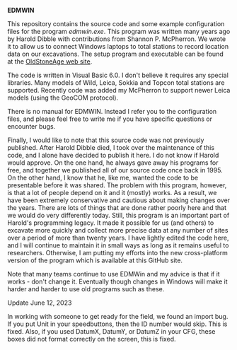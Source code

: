 **EDMWIN**

This repository contains the source code and some example configuration files for the program *edmwin.exe*.  This program was written many years ago by Harold Dibble with contributions from Shannon P. McPherron.  We wrote it to allow us to connect Windows laptops to total stations to record location data on our excavations.  The setup program and executable can be found at the [OldStoneAge web site](https://www.oldstoneage.com/osa/tech/index/).

The code is written in Visual Basic 6.0.  I don't believe it requires any special libraries.  Many models of Wild, Leica, Sokkia and Topcon total stations are supported.  Recently code was added my McPherron to support newer Leica models (using the GeoCOM protocol).

There is no manual for EDMWIN.  Instead I refer you to the configuration files, and please feel free to write me if you have specific questions or encounter bugs.

Finally, I would like to note that this source code was not previously published.  After Harold Dibble died, I took over the maintenance of this code, and I alone have decided to publish it here.  I do not know if Harold would approve.  On the one hand, he always gave away his programs for free, and together we published all of our source code once back in 1995.  On the other hand, I know that he, like me, wanted the code to be presentable before it was shared.  The problem with this program, however, is that a lot of people depend on it and it (mostly) works.  As a result, we have been extremely conservative and cautious about making changes over the years.  There are lots of things that are done rather poorly here and that we would do very differently today.  Still, this program is an important part of Harold's programming legacy.  It made it possible for us (and others) to excavate more quickly and collect more precise data at any number of sites over a period of more than twenty years.  I have lightly edited the code here, and I will continue to maintain it in small ways as long as it remains useful to researchers.  Otherwise, I am putting my efforts into the new cross-platform version of the program which is available at this GitHub site.

Note that many teams continue to use EDMWin and my advice is that if it works - don't change it.  Eventually though changes in Windows will make it harder and harder to use old programs such as these.

Update June 12, 2023

In working with someone to get ready for the field, we found an import bug.  If you put Unit in your speedbuttons, then the ID number would skip.  This is fixed.  Also, if you used DatumX, DatumY, or DatumZ in your CFG, these boxes did not format correctly on the screen, this is fixed.
